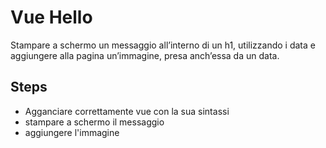 Vue Hello
===
Stampare a schermo un messaggio all’interno di un h1, utilizzando i data e aggiungere alla pagina un’immagine, presa anch’essa da un data.

## Steps
- Agganciare correttamente vue con la sua sintassi
- stampare a schermo il messaggio
- aggiungere l'immagine


